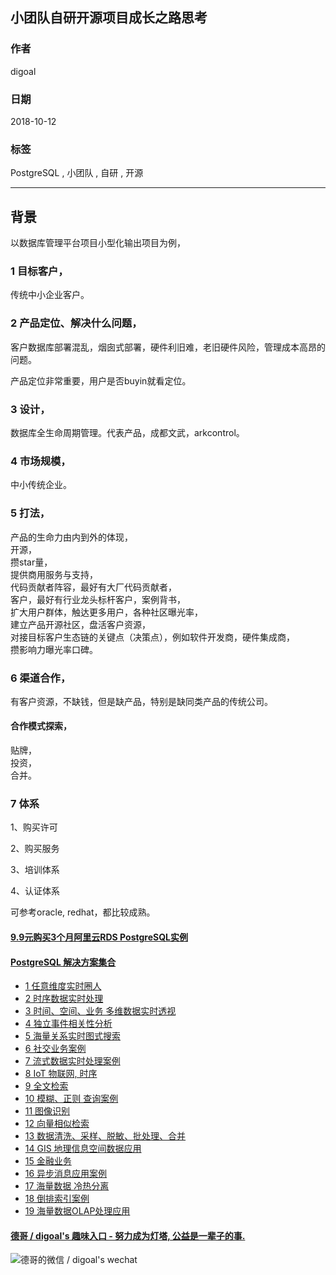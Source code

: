 ## 小团队自研开源项目成长之路思考   
                                                           
### 作者                                                           
digoal                                                           
                                                           
### 日期                                                           
2018-10-12                                                         
                                                           
### 标签                                                           
PostgreSQL , 小团队 , 自研 , 开源    
                                                           
----                                                           
                                                           
## 背景    
以数据库管理平台项目小型化输出项目为例，  
  
### 1 目标客户，  
传统中小企业客户。  
  
### 2 产品定位、解决什么问题，  
客户数据库部署混乱，烟囱式部署，硬件利旧难，老旧硬件风险，管理成本高昂的问题。  
  
产品定位非常重要，用户是否buyin就看定位。  
  
### 3 设计，  
数据库全生命周期管理。代表产品，成都文武，arkcontrol。  
  
### 4 市场规模，  
中小传统企业。  
  
### 5 打法，  
产品的生命力由内到外的体现，  
开源，  
攒star量，  
提供商用服务与支持，  
代码贡献者阵容，最好有大厂代码贡献者，  
客户，最好有行业龙头标杆客户，案例背书，  
扩大用户群体，触达更多用户，各种社区曝光率，  
建立产品开源社区，盘活客户资源，  
对接目标客户生态链的关键点（决策点），例如软件开发商，硬件集成商，  
攒影响力曝光率口碑。  
  
### 6 渠道合作，  
有客户资源，不缺钱，但是缺产品，特别是缺同类产品的传统公司。  
  
#### 合作模式探索，  
贴牌，  
投资，  
合并。  
  
### 7 体系
1、购买许可  
  
2、购买服务  
  
3、培训体系  
  
4、认证体系  
  
可参考oracle, redhat，都比较成熟。   
  
  
  
  
  
  
  
  
  
  
  
  
  
  
  
  
  
  
  
  
  
  
  
  
  
  
  
  
  
  
  
  
  
  
  
  
  
  
  
  
  
  
  
  
  
  
  
  
  
  
  
  
#### [9.9元购买3个月阿里云RDS PostgreSQL实例](https://www.aliyun.com/database/postgresqlactivity "57258f76c37864c6e6d23383d05714ea")
  
  
#### [PostgreSQL 解决方案集合](https://yq.aliyun.com/topic/118 "40cff096e9ed7122c512b35d8561d9c8")
- [1 任意维度实时圈人](https://yq.aliyun.com/topic/118 "40cff096e9ed7122c512b35d8561d9c8")
- [2 时序数据实时处理](https://yq.aliyun.com/topic/118 "40cff096e9ed7122c512b35d8561d9c8")
- [3 时间、空间、业务 多维数据实时透视](https://yq.aliyun.com/topic/118 "40cff096e9ed7122c512b35d8561d9c8")
- [4 独立事件相关性分析](https://yq.aliyun.com/topic/118 "40cff096e9ed7122c512b35d8561d9c8")
- [5 海量关系实时图式搜索](https://yq.aliyun.com/topic/118 "40cff096e9ed7122c512b35d8561d9c8")
- [6 社交业务案例](https://yq.aliyun.com/topic/118 "40cff096e9ed7122c512b35d8561d9c8")
- [7 流式数据实时处理案例](https://yq.aliyun.com/topic/118 "40cff096e9ed7122c512b35d8561d9c8")
- [8 IoT 物联网, 时序](https://yq.aliyun.com/topic/118 "40cff096e9ed7122c512b35d8561d9c8")
- [9 全文检索](https://yq.aliyun.com/topic/118 "40cff096e9ed7122c512b35d8561d9c8")
- [10 模糊、正则 查询案例](https://yq.aliyun.com/topic/118 "40cff096e9ed7122c512b35d8561d9c8")
- [11 图像识别](https://yq.aliyun.com/topic/118 "40cff096e9ed7122c512b35d8561d9c8")
- [12 向量相似检索](https://yq.aliyun.com/topic/118 "40cff096e9ed7122c512b35d8561d9c8")
- [13 数据清洗、采样、脱敏、批处理、合并](https://yq.aliyun.com/topic/118 "40cff096e9ed7122c512b35d8561d9c8")
- [14 GIS 地理信息空间数据应用](https://yq.aliyun.com/topic/118 "40cff096e9ed7122c512b35d8561d9c8")
- [15 金融业务](https://yq.aliyun.com/topic/118 "40cff096e9ed7122c512b35d8561d9c8")
- [16 异步消息应用案例](https://yq.aliyun.com/topic/118 "40cff096e9ed7122c512b35d8561d9c8")
- [17 海量数据 冷热分离](https://yq.aliyun.com/topic/118 "40cff096e9ed7122c512b35d8561d9c8")
- [18 倒排索引案例](https://yq.aliyun.com/topic/118 "40cff096e9ed7122c512b35d8561d9c8")
- [19 海量数据OLAP处理应用](https://yq.aliyun.com/topic/118 "40cff096e9ed7122c512b35d8561d9c8")
  
  
#### [德哥 / digoal's 趣味入口 - 努力成为灯塔, 公益是一辈子的事.](https://github.com/digoal/blog/blob/master/README.md "22709685feb7cab07d30f30387f0a9ae")
  
  
![德哥的微信 / digoal's wechat](../pic/digoal_weixin.jpg "f7ad92eeba24523fd47a6e1a0e691b59")
  
